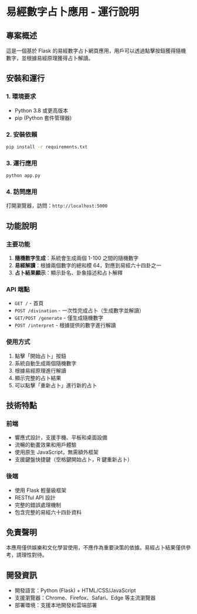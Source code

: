 # 易經數字占卜應用 - 運行說明

## 專案概述
這是一個基於 Flask 的易經數字占卜網頁應用，用戶可以透過點擊按鈕獲得隨機數字，並根據易經原理獲得占卜解讀。

## 安裝和運行

### 1. 環境要求
- Python 3.8 或更高版本
- pip (Python 套件管理器)

### 2. 安裝依賴
```bash
pip install -r requirements.txt
```

### 3. 運行應用
```bash
python app.py
```

### 4. 訪問應用
打開瀏覽器，訪問：`http://localhost:5000`

## 功能說明

### 主要功能
1. **隨機數字生成**：系統會生成兩個 1-100 之間的隨機數字
2. **易經解讀**：根據兩個數字的總和模 64，對應到易經六十四卦之一
3. **占卜結果顯示**：顯示卦名、卦象描述和占卜解釋

### API 端點
- `GET /` - 首頁
- `POST /divination` - 一次性完成占卜（生成數字並解讀）
- `GET/POST /generate` - 僅生成隨機數字
- `POST /interpret` - 根據提供的數字進行解讀

### 使用方式
1. 點擊「開始占卜」按鈕
2. 系統自動生成兩個隨機數字
3. 根據易經原理進行解讀
4. 顯示完整的占卜結果
5. 可以點擊「重新占卜」進行新的占卜

## 技術特點

### 前端
- 響應式設計，支援手機、平板和桌面設備
- 流暢的動畫效果和用戶體驗
- 使用原生 JavaScript，無需額外框架
- 支援鍵盤快捷鍵（空格鍵開始占卜，R 鍵重新占卜）

### 後端
- 使用 Flask 輕量級框架
- RESTful API 設計
- 完整的錯誤處理機制
- 包含完整的易經六十四卦資料

## 免責聲明
本應用僅供娛樂和文化學習使用，不應作為重要決策的依據。易經占卜結果僅供參考，請理性對待。

## 開發資訊
- 開發語言：Python (Flask) + HTML/CSS/JavaScript
- 支援瀏覽器：Chrome、Firefox、Safari、Edge 等主流瀏覽器
- 部署環境：支援本地開發和雲端部署
